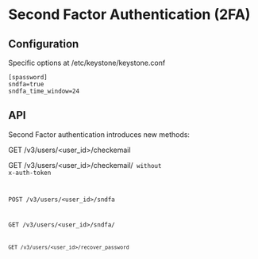 # Second Factor Authentication (2FA)

## Configuration

Specific options at /etc/keystone/keystone.conf
```
[spassword]
sndfa=true
sndfa_time_window=24
```

## API

Second Factor authentication introduces new methods:

GET /v3/users/<user_id>/checkemail

GET /v3/users/<user_id>/checkemail/<code>
  without x-auth-token

POST /v3/users/<user_id>/sndfa

GET /v3/users/<user_id>/sndfa/<code>

GET /v3/users/<user_id>/recover_password

